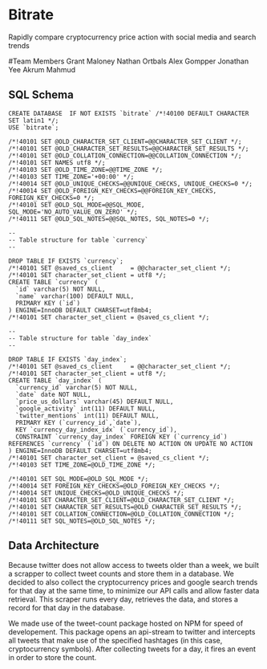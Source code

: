 # Bitrate
Rapidly compare cryptocurrency price action with social media and search trends

#Team Members
Grant Maloney
Nathan Ortbals
Alex Gompper
Jonathan Yee
Akrum Mahmud

## SQL Schema

```
CREATE DATABASE  IF NOT EXISTS `bitrate` /*!40100 DEFAULT CHARACTER SET latin1 */;
USE `bitrate`;

/*!40101 SET @OLD_CHARACTER_SET_CLIENT=@@CHARACTER_SET_CLIENT */;
/*!40101 SET @OLD_CHARACTER_SET_RESULTS=@@CHARACTER_SET_RESULTS */;
/*!40101 SET @OLD_COLLATION_CONNECTION=@@COLLATION_CONNECTION */;
/*!40101 SET NAMES utf8 */;
/*!40103 SET @OLD_TIME_ZONE=@@TIME_ZONE */;
/*!40103 SET TIME_ZONE='+00:00' */;
/*!40014 SET @OLD_UNIQUE_CHECKS=@@UNIQUE_CHECKS, UNIQUE_CHECKS=0 */;
/*!40014 SET @OLD_FOREIGN_KEY_CHECKS=@@FOREIGN_KEY_CHECKS, FOREIGN_KEY_CHECKS=0 */;
/*!40101 SET @OLD_SQL_MODE=@@SQL_MODE, SQL_MODE='NO_AUTO_VALUE_ON_ZERO' */;
/*!40111 SET @OLD_SQL_NOTES=@@SQL_NOTES, SQL_NOTES=0 */;

--
-- Table structure for table `currency`
--

DROP TABLE IF EXISTS `currency`;
/*!40101 SET @saved_cs_client     = @@character_set_client */;
/*!40101 SET character_set_client = utf8 */;
CREATE TABLE `currency` (
  `id` varchar(5) NOT NULL,
  `name` varchar(100) DEFAULT NULL,
  PRIMARY KEY (`id`)
) ENGINE=InnoDB DEFAULT CHARSET=utf8mb4;
/*!40101 SET character_set_client = @saved_cs_client */;

--
-- Table structure for table `day_index`
--

DROP TABLE IF EXISTS `day_index`;
/*!40101 SET @saved_cs_client     = @@character_set_client */;
/*!40101 SET character_set_client = utf8 */;
CREATE TABLE `day_index` (
  `currency_id` varchar(5) NOT NULL,
  `date` date NOT NULL,
  `price_us_dollars` varchar(45) DEFAULT NULL,
  `google_activity` int(11) DEFAULT NULL,
  `twitter_mentions` int(11) DEFAULT NULL,
  PRIMARY KEY (`currency_id`,`date`),
  KEY `currency_day_index_idx` (`currency_id`),
  CONSTRAINT `currency_day_index` FOREIGN KEY (`currency_id`) REFERENCES `currency` (`id`) ON DELETE NO ACTION ON UPDATE NO ACTION
) ENGINE=InnoDB DEFAULT CHARSET=utf8mb4;
/*!40101 SET character_set_client = @saved_cs_client */;
/*!40103 SET TIME_ZONE=@OLD_TIME_ZONE */;

/*!40101 SET SQL_MODE=@OLD_SQL_MODE */;
/*!40014 SET FOREIGN_KEY_CHECKS=@OLD_FOREIGN_KEY_CHECKS */;
/*!40014 SET UNIQUE_CHECKS=@OLD_UNIQUE_CHECKS */;
/*!40101 SET CHARACTER_SET_CLIENT=@OLD_CHARACTER_SET_CLIENT */;
/*!40101 SET CHARACTER_SET_RESULTS=@OLD_CHARACTER_SET_RESULTS */;
/*!40101 SET COLLATION_CONNECTION=@OLD_COLLATION_CONNECTION */;
/*!40111 SET SQL_NOTES=@OLD_SQL_NOTES */;
```


## Data Architecture

Because twitter does not allow access to tweets older than a week, we built a scrapper to collect tweet counts and store them in a database.
We decided to also collect the cryptocurrency prices and google search trends for that day at the same time, to minimize our API calls and allow faster
data retrieval. This scraper runs every day, retrieves the data, and stores a record for that day in the database.

We made use of the tweet-count package hosted on NPM for speed of developement. This package opens an api-stream to twitter and intercepts all tweets that make use of the specified hashtages (in this case, cryptocurrency symbols). After collecting tweets for a day, it fires an event in order to store the count.
